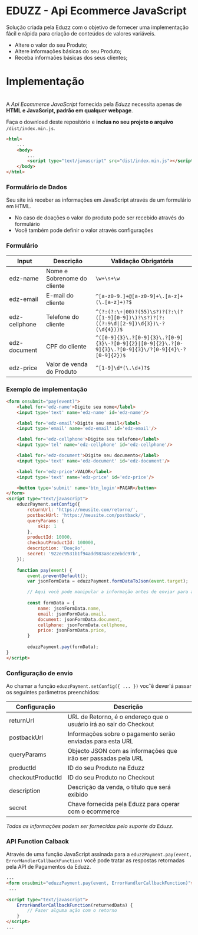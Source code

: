 # EDUZZ - Api Ecommerce JavaScript

Solução criada pela Eduzz com o objetivo de fornecer uma implementação fácil e rápida para criação de conteúdos de valores variáveis.

- Altere o valor do seu Produto;
- Altere informações básicas do seu Produto;
- Receba informaões básicas dos seus clientes;

# Implementação 

\
A *Api Ecommerce JavaScript* fornecida pela *Eduzz* necessita apenas de **HTML e JavaScript, padrão em qualquer webpage**.

Faça o download deste repositório e **inclua no seu projeto o arquivo** `/dist/index.min.js`.

```html
<html>
    ...
    <body>
        ...
        <script type="text/javascript" src="dist/index.min.js"></script>
    </body>
</html>
```

### Formulário de Dados
Seu site irá receber as informações em JavaScript através de um formulário em HTML.

- No caso de doações o valor do produto pode ser recebido através do formulário
- Você também pode definir o valor através configurações 

### Formulário

| Input | Descrição | Validação Obrigatória |
| ------ | ------ | ------ |
| edz-name |Nome e Sobrenome do cliente | ```\w+\s+\w``` |
| edz-email | E-mail do cliente | ```^[a-z0-9.]+@[a-z0-9]+\.[a-z]+(\.[a-z]+)?$``` |
| edz-cellphone | Telefone do cliente |```^(?:(?:\+\|00)?(55)\s?)?(?:\(?([1-9][0-9])\)?\s?)?(?:((?:9\d\|[2-9])\d{3})\-?(\d{4}))$``` | 
| edz-document | CPF do cliente | ```^([0-9]{3}\.?[0-9]{3}\.?[0-9]{3}\-?[0-9]{2}\|[0-9]{2}\.?[0-9]{3}\.?[0-9]{3}\/?[0-9]{4}\-?[0-9]{2})$``` |
| edz-price | Valor de venda do Produto | ```^[1-9]\d*(\.\d+)?$``` |

### Exemplo de implementação

```html
<form onsubmit="pay(event)">
    <label for='edz-name'>Digite seu nome</label>
    <input type='text' name='edz-name' id='edz-name'/>

    <label for='edz-email'>Digite seu email</label>
    <input type='email' name='edz-email' id='edz-email'/>

    <label for='edz-cellphone'>Digite seu telefone</label>
    <input type='tel' name='edz-cellphone' id='edz-cellphone'/>

    <label for='edz-document'>Digite seu documento</label>
    <input type='text' name='edz-document' id='edz-document'/>

    <label for='edz-price'>VALOR</label>
    <input type='text' name='edz-price' id='edz-price'/>

    <button type='submit' name='btn_login'>PAGAR</button>
</form>
<script type="text/javascript">
    eduzzPayment.setConfig({
        returnUrl: 'https://meusite.com/retorno/',
        postbackUrl: 'https://meusite.com/postback/',
        queryParams: {
            skip: 1
        },
        productId: 10000,
        checkoutProductId: 100000, 
        description: 'Doação',
        secret: '922ec9531b1f94add983a8ce2ebdc97b',
    });
    
    function pay(event) {
        event.preventDefault();
        var jsonFormData = eduzzPayment.formDataToJson(event.target);

        // Aqui você pode manipular a informação antes de enviar para a API.
    
        const formData = {
            name: jsonFormData.name,
            email: jsonFormData.email,
            document: jsonFormData.document,
            cellphone: jsonFormData.cellphone,
            price: jsonFormData.price,
        }
  
        eduzzPayment.pay(formData);
}
</script>
```

### Configuração de envio

Ao chamar a função `eduzzPayment.setConfig({ ... })` vocˆê dever'á passar os seguintes parâmetros preenchidos:

| Configuração | Descrição |
| ------ | ------ |
| returnUrl | URL de Retorno, é o endereço que o usuário irá ao sair do Checkout |
| postbackUrl | Informações sobre o pagamento serão enviadas para esta URL |
| queryParams | Objecto JSON com as informações que irão ser passadas pela URL |
| productId | ID do seu Produto na Eduzz |
| checkoutProductId | ID do seu Produto no Checkout |
| description | Descrição da venda, o título que será exibido |
| secret | Chave fornecida pela Eduzz para operar com o ecommerce |

*Todas as informações podem ser fornecidas pelo suporte da Eduzz.*

### API Function Calback

Através de uma função JavaScript assinada para a `eduzzPayment.pay(event, ErrorHandlerCallbackFunction)` você pode tratar as respostas retornadas pela API de Pagamentos da Eduzz.
```html
...
<form onsubmit="eduzzPayment.pay(event, ErrorHandlerCallbackFunction)">
 ...
 
<script type="text/javascript">
    ErrorHandlerCallbackFunction(returnedData) {
        // Fazer alguma ação com o retorno 
    }
</script>
...
```

